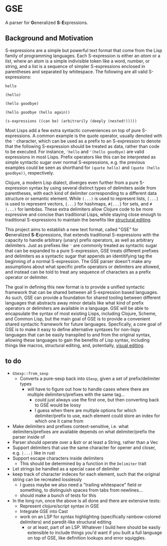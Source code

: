 # GSE

A parser for **G**eneralized **S**-**E**xpressions.

## Background and Motivation

S-expressions are a simple but powerful text format that come from the Lisp family of programming languages. Each S-expression is either an *atom* or a *list*, where an atom is a simple indivisible token like a word, number, or string, and a list is a sequence of simpler S-expressions enclosed in parentheses and separated by whitespace. The following are all valid S-expressions:

```
hello

(hello)

(hello goodbye)

(hello goodbye (hello again))

(s-expressions ((can be) (arbitrarily (deeply (nested!)))))
```

Most Lisps add a few extra syntactic conveniences on top of pure S-expressions. A common example is the quote operator, usually denoted with the `'` character, which can be used as a prefix to an S-expression to denote that the following S-expression should be treated as data, rather than code to be executed. For instance, `'hello` and `'(hello goodbye)` are valid expressions in most Lisps. Prefix operators like this can be interpreted as simple syntactic sugar over normal S-expressions, e.g. the previous examples could be seen as shorthand for `(quote hello)` and `(quote (hello goodbye))`, respectively.

Clojure, a modern Lisp dialect, diverges even further from a pure S-expression syntax by using several distinct types of delimiters aside from parentheses, with each kind of delimiter corresponding to a different data structure or semantic element. While `(...)` is used to represent lists, `[...]` is used to represent vectors, `{...}` for hashmaps, `#{...}` for sets, and `#(...)` for lambdas. These extra delimiters allow Clojure code to be more expressive and concise than traditional Lisps, while staying close enough to traditional S-expressions to maintain the benefits like [structural editing](https://clojure.org/guides/structural_editing).

This project aims to establish a new text format, called "GSE" for **G**eneralized **S**-**E**xpressions, that extends traditional S-expressions with the capacity to handle arbitrary (unary) prefix operators, as well as arbitrary delimiters. Just as prefixes like `'` are commonly treated as syntactic sugar that can be expanded to a pure S-expression, GSE treats different prefixes and delimiters as a syntactic sugar that appends an identitifying tag the beginning of a normal S-expression. The GSE parser doesn't make any assumptions about what specific prefix operators or delimiters are allowed, and instead can be told to treat any sequence of characters as a prefix operator or delimiter.

The goal in defining this new format is to provide a unified syntactic framework that can be shared between all S-expression based languages. As such, GSE can provide a foundation for shared tooling between different languages that abstracts away minor details like what kind of prefix operators or delimiters are available in a language. GSE will be able to encapsulate the syntax of most existing Lisps, including Clojure, Scheme, and Common Lisp, but the main goal of GSE is to provide a convenient shared syntactic framework for future languages. Specfically, a core goal of GSE is to make it easy to define alternative syntaxes for non-lispy languages that can be easily transpiled to and from the original syntax, allowing these languages to gain the benefits of Lisp syntax, including things like macros, structural editing, and, potentially, [visual editing](https://github.com/Ella-Hoeppner/Vlojure).

## to do
* `GSexp::from_sexp`
  * Converts a pure-sexp back into `GSexp`, given a set of prefix/delimiter types
    * will have to figure out how to handle cases where there are multiple delimiters/prefixes with the same tag...
      * could just always use the first one, but then converting back to GSE would be lossy
      * I guess when there are multiple options for which delimiter/prefix to use, each element could store an index for which one it came from
* Make delimiters and prefixes context-sensitive, i.e. what delimiters/prefixes are available depends on what delimiter/prefix the parser inside of
* Parser should operate over a &str or at least a String, rather than a Vec<char>
* Support delimiters that use the same character for opener and closer, e.g. `|...|` like in rust
* Support escape characters inside delimiters
  * This should be determined by a function in the `Delimiter` trait
* Let strings be handled as a special case of delimiter
* keep track of character indeces for each element, such that the original string can be recreated losslessly
  * I guess maybe we also need a "trailing whitespace" field or something, to distinguish spaces from tabs from newlines...
  * should make a bunch of tests for this
* In the long run, once the above is all done and there are extensive tests:
  * Represent clojure/script syntax in GSE
  * Integrate GSE into Cast
  * work on an LSP for syntax highlighting (specifically rainbow-colored delimiters) and paredit-like structural editing
    * or at least, part of an LSP. Whatever I build here should be easily extensible to include things you'd want if you built a full language on top of GSE, like definition lookups and error squiggles.
